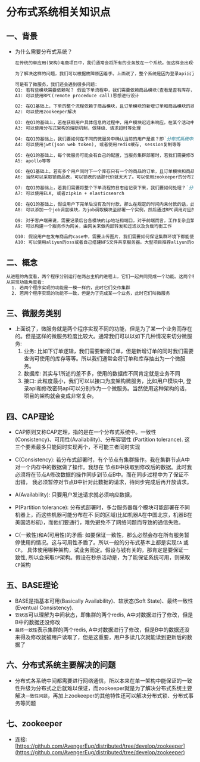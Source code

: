 # 分布式系统相关知识点

## 一、背景

* 为什么需要分布式系统？

  ```markdown
  在传统的单应用(架构)电商项目中，我们通常会将所有的业务放在一个系统。但这样会出现一个问题: 若系统的登录api出现了问题(假设因为某些原因出现了死循环的情况)，此时若有人故意对登录api进行压测，导致所有的线程都在死循环中无法做出响应。若api中有对应用内存的占用情况，那么随着时间的推移，应用的使用内存会超出启动项目时设置的jvm运行内存最终导致程序未响应(cpu可能会将对应的进程杀掉)。此时，项目则直接挂了，后续若用户想浏览商品，发现页面无法响应出来。这就是传统单应用项目的缺点。
  
  为了解决这样的问题，我们可以根据故障原因着手。上面说了，整个系统是因为登录api出了问题而影响到了用户浏览商品的功能。那么我们为什么不能将用户浏览商品的功能和登录api分别运行呢？这样的话，就算登录api挂了，我的浏览商品功能依然能工作，所以我们可以将用户的模块作为一个程序运行，商品的模块作为一个程序运行。于是"垂直架构"的微服务架构就这样出来了。但随着模块的集群数量足以保证项目的正常运行，但压力却在一个数据库中，所以到最后会衍生成模块使用自己的数据库的情况
  
  可是有了微服务，我们还会遇到很多问题: 
  Q1: 若有些模块需要依赖呢？ 假设下单流程中，我们需要依赖商品模块(查看是否有库存，下单成功后还要减库存)、用户模块(获取用户的具体信息)、其他模块(比如: 发短信、邮件)等等，此时我们要怎么解决呢？`通信`
  A1: 可以使用RPC(remote proceduce call)思想进行设计
  
  Q2: 在Q1基础上，下单的整个流程依赖于商品模块，且订单模块的新增订单和商品模块的减少库存是具有事务性的(但它们两个模块使用的是不同的库)。两者要么同时成立、要么同时不成立。 所以此时我们出现了`分布式事务问题`
  A2: 可以使用zookeeper解决
  
  Q3: 在Q1的基础上，若在获取用户具体信息的过程中，用户模块迟迟未响应。在某个活动中，下单的用户突然猛增，然后下单的逻辑卡在了用户模块下，最终导致下单请求迟迟未响应或者直接订单模块也挂掉了，导致整个微服务架构使用不起来，`雪崩`。
  A3: 可以使用分布式架构的熔断机制，做降级、请求超时等处理
  
  Q4: 在Q1的基础上，我们要如何在不同的微服务中确认当前的用户是谁？即`分布式系统中session的问题`
  A4: 可以使用jwt(json web token), 或者使用redis缓存, session复制等等
  
  Q5: 在Q1的基础上，每个微服务可能会有自己的配置，当服务集群部署时，若我们需要修改一个配置，我们不可能会修改配置，打成jar/war包并重新部署(万一集群非常多呢).
  A5: apollo等等
  
  Q6: 在Q1基础上，若有多个用户同时下一个库存只有一个的商品的订单，且订单模块和商品模块使用的不同的库，我们要如何保证第一个用户下了订单其他的就下不了了呢？ `分布式锁`
  A6: 当然可以采取锁商品表，可以锁表的话那代价就太大了。可以使用zookeeper的分布式锁解决，在第一个用户拿到锁时在去和商品模块进行交互
  
  Q7: 在Q1的基础上，若我们需要将整个下单流程的日志给记录下来，我们要如何处理？`分布式系统的日志`
  A7: 可以使用ELK, 或者zipkin + elasticsearch
  
  Q8: 在Q1的基础上，假设用户下完单后没有及时付款，那么在规定的时间内未付款的话，此订单将被取消。这种case肯定是要用job来执行的，可是如果把job写在订单模块时，当订单模块有多个集群，那么此job就会跑多次，很浪费.`分布式系统job`
  A8: 可以添加一个job调度模块，为job调取模块至部署一个实例，然后通过RPC调用对应的服务
  
  Q9: 对于客户端来说，需要记录后台各模块的ip地址和端口，对于前端而言，工作复杂且繁重。`分布式系统网关`
  A9: 可以构建一个服务作为网关，由网关来做内部转发和过滤以及负载均衡工作
  
  Q10: 假设用户在发布商品的case中，需要上传图片，我们需要如何保证集群环境下都能使用到此图片
  A10: 可以使用aliyun的oss或者自己搭建NFS文件共享服务器。大型项目推荐aliyun的oss，因为自己搭建NFS文件共享服务器，需要手动的在每台服务器上挂在共享目录
  
  ```

## 二、概念

```txt
从进程的角度看，两个程序分别运行在两台主机的进程上，它们一起共同完成一个功能。这两个程序组成的系统就叫做分布式系统。
从实现功能角度看:
  1. 若两个程序实现的功能是一模一样的，此时它们交作集群
  2. 若两个程序实现的功能不一致，但是为了完成某一个业务，此时它们叫微服务
```

## 三、微服务类别

* 上面说了，微服务就是两个程序实现不同的功能，但是为了某一个业务而存在的。但是这样的微服务粒度比较大。通常我们可以以如下几种情况来切分微服务:
  1. 业务: 比如下订单逻辑，我们需要新增订单，但是新增订单的同时我们需要查询可使用的库存等等。所以我们通常会将订单和库存抽出为一个微服务。
  2. 数据库: 其实与1所述的差不多，使用的数据库不同肯定就是业务不同
  3. 接口: 此粒度最小，我们可以以接口为度架构微服务，比如用户模块中, 登录api和修改密码api可以分别作为一个微服务。当然使用这种架构的话，项目的架构就会变成非常复杂。

## 四、CAP理论

* CAP原则又称CAP定理，指的是在一个分布式系统中。一致性(Consistency)、可用性(Availability)、分布容错性
  (Partition tolerance). 这三个要素最多只能同时实现两个，不可能三者同时实现

* C(Consistency): 若分布式部署时，有个节点有集群操作。我在集群节点A中对一个内存中的数据做了操作。我想在
  节点B中获取到修改后的数据。此时我必须将在节点A修改数据的操作同步到节点B中。而在同步过程中为了保证不出错，
  我必须暂停对节点B中针对此数据的请求，待同步完成后再开放请求。

* A(Availability): 只要用户发送请求就必须响应数据，

* P(Partition tolerance): 分布式部署时，多台服务器每个模块可能部署在不同机器上，而这些机器可能分布在不
  同的区域(比如机器A在中国北京，机器B在美国洛杉矶)，而他们要通行，难免避免不了网络问题而导致的通信失败。

* C(一致性)和A(可用性)的矛盾:  如要保证一致性，那么必然会存在所有服务暂停使用的情况。这与可用性矛盾了。所以一般的分布式基本上都是实现`CA` 或`CP`。 具体使用哪种架构，试业务而定。假设与钱有关的，那肯定是要保证一致性, 所以会采取`CP`架构。假设在秒杀活动是，为了能保证系统可用，则采取`CP`架构

## 五、BASE理论

* BASE是指基本可用(Basically Availability)、软状态(Soft State)、最终一致性(Eventual Consistency).
* `软状态`可以理解为中间状态，即集群的两个redis, A中对数据进行了修改，但是B中的数据还没修改
* `最终一致性`表示集群的两个redis, A中对数据进行了修改，但是B中的数据还没来得及修改就被用户读取了，但是这重要，用户多读几次就能读到更新后的数据了

## 六、分布式系统主要解决的问题

* 分布式各系统中间都需要进行网络通信，所以本来在单一架构中能保证的一致性升级为分布式之后就难以保证，而zookeeper就是为了解决分布式系统主要解决`一致性问题`，再加上zookeeper的其他特性还可以解决分布式锁、分布式事务等问题

## 七、zookeeper

* 连接: [https://github.com/AvengerEug/distributed/tree/develop/zookeeper](https://github.com/AvengerEug/distributed/tree/develop/zookeeper)

